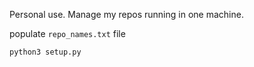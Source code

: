 Personal use. Manage my repos running in one machine.

populate `repo_names.txt` file

`python3 setup.py`
